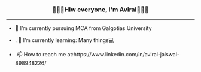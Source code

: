 <html>
  <head>
  </head>
  <body>
    <h3 align="center">🙋🏻‍♂️Hlw everyone, I'm Aviral👨🏼‍💻</h3>
    <hr>
    <ul><li><p>🔭 I’m currently pursuing MCA from Galgotias University</p></li>
      <li><p>. 🌱 I’m currently learning: Many things💻</p></li>
      <li><p>.📫 How to reach me at:https://www.linkedin.com/in/aviral-jaiswal-898948226/<ul></li>
  </body>
  </html>


